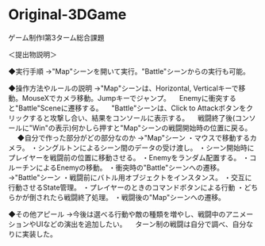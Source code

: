 # Original-3DGame
ゲーム制作Ⅰ第3ターム総合課題


＜提出物説明＞

◆実行手順
→"Map"シーンを開いて実行。"Battle"シーンからの実行も可能。

◆操作方法やルールの説明
→"Map"シーンは、Horizontal, Verticalキーで移動。MouseXでカメラ移動。Jumpキーでジャンプ。
　Enemyに衝突すると"Battle"Sceneに遷移する。
　"Battle"シーンは、Click to Attackボタンをクリックすると攻撃し合い、結果をコンソールに表示する。
　戦闘終了後(コンソールに"Win"の表示)何かしら押すと"Map"シーンの戦闘開始時の位置に戻る。
　
◆自分で作った部分がどの部分なのか
→"Map"シーン
・マウスで移動するカメラ。
・シングルトンによるシーン間のデータの受け渡し。
・シーン開始時にプレイヤーを戦闘前の位置に移動させる。
・Enemyをランダム配置する。
・コルーチンによるEnemyの移動。
・衝突時の"Battle"シーンへの遷移。
→"Battle"シーン
・戦闘前にバトル用オブジェクトをインスタンス。
・交互に行動させるState管理。
・プレイヤーのときのコマンドボタンによる行動
・どちらかが倒されたら戦闘終了処理。
・戦闘後の"Map"シーンへの遷移。

◆その他アピール
→今後は選べる行動や敵の種類を増やし、戦闘中のアニメーションやUIなどの演出を追加したい。
　ターン制の戦闘は自分で調べ、自分なりに実装した。
